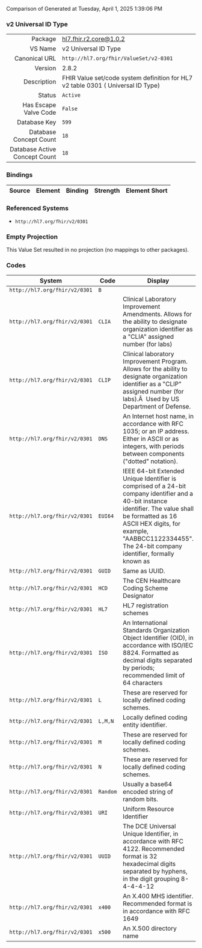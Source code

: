 Comparison of 
Generated at Tuesday, April 1, 2025 1:39:06 PM

### v2 Universal ID Type

|      |     |
| ---: | --- |
| Package | hl7.fhir.r2.core@1.0.2 |
| VS Name | v2 Universal ID Type |
| Canonical URL | `http://hl7.org/fhir/ValueSet/v2-0301` |
| Version | 2.8.2 |
| Description | FHIR Value set/code system definition for HL7 v2 table 0301 ( Universal ID Type) |
| Status | `Active` |
| Has Escape Valve Code | `False` |
| Database Key | `599` |
| Database Concept Count | `18` |
| Database Active Concept Count | `18` |
### Bindings

| Source | Element | Binding | Strength | Element Short |
| ------ | ------- | ------- | -------- | ------------- |

### Referenced Systems

* `http://hl7.org/fhir/v2/0301`
### Empty Projection

This Value Set resulted in no projection (no mappings to other packages).

### Codes

| System | Code | Display |
| ------ | ---- | ------- |
| `http://hl7.org/fhir/v2/0301` | `B` |  |
| `http://hl7.org/fhir/v2/0301` | `CLIA` | Clinical Laboratory Improvement Amendments. Allows for the ability to designate organization identifier as a "CLIA" assigned number (for labs) |
| `http://hl7.org/fhir/v2/0301` | `CLIP` | Clinical laboratory Improvement Program. Allows for the ability to designate organization identifier as a "CLIP" assigned number (for labs).Â  Used by US Department of Defense. |
| `http://hl7.org/fhir/v2/0301` | `DNS` | An Internet host name, in accordance with RFC 1035; or an IP address. Either in ASCII or as integers, with periods between components ("dotted" notation). |
| `http://hl7.org/fhir/v2/0301` | `EUI64` | IEEE 64-bit Extended Unique Identifier is comprised of a  24-bit company identifier and a 40-bit instance identifier.  The value shall be formatted as 16 ASCII HEX digits, for example, "AABBCC1122334455".  The 24-bit company identifier, formally known as |
| `http://hl7.org/fhir/v2/0301` | `GUID` | Same as UUID. |
| `http://hl7.org/fhir/v2/0301` | `HCD` | The CEN Healthcare Coding Scheme Designator |
| `http://hl7.org/fhir/v2/0301` | `HL7` | HL7 registration schemes |
| `http://hl7.org/fhir/v2/0301` | `ISO` | An International Standards Organization Object Identifier (OID), in accordance with ISO/IEC 8824.  Formatted as decimal digits separated by periods; recommended limit of 64 characters |
| `http://hl7.org/fhir/v2/0301` | `L` | These are reserved for locally defined coding schemes. |
| `http://hl7.org/fhir/v2/0301` | `L,M,N` | Locally defined coding entity identifier. |
| `http://hl7.org/fhir/v2/0301` | `M` | These are reserved for locally defined coding schemes. |
| `http://hl7.org/fhir/v2/0301` | `N` | These are reserved for locally defined coding schemes. |
| `http://hl7.org/fhir/v2/0301` | `Random` | Usually a base64 encoded string of random bits. |
| `http://hl7.org/fhir/v2/0301` | `URI` | Uniform Resource Identifier |
| `http://hl7.org/fhir/v2/0301` | `UUID` | The DCE Universal Unique Identifier, in accordance with RFC 4122. Recommended format is 32 hexadecimal digits separated by hyphens, in the digit grouping 8-4-4-4-12 |
| `http://hl7.org/fhir/v2/0301` | `x400` | An X.400 MHS identifier. Recommended format is in accordance with RFC 1649 |
| `http://hl7.org/fhir/v2/0301` | `x500` | An X.500 directory name |
